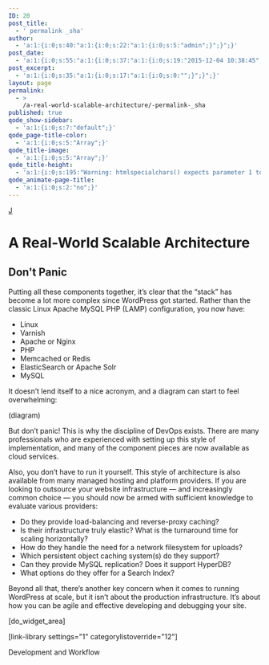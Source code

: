 ```yaml
---
ID: 20
post_title:
  - ' permalink _sha'
author:
  - 'a:1:{i:0;s:40:"a:1:{i:0;s:22:"a:1:{i:0;s:5:"admin";}";}";}'
post_date:
  - 'a:1:{i:0;s:55:"a:1:{i:0;s:37:"a:1:{i:0;s:19:"2015-12-04 10:38:45";}";}";}'
post_excerpt:
  - 'a:1:{i:0;s:35:"a:1:{i:0;s:17:"a:1:{i:0;s:0:"";}";}";}'
layout: page
permalink:
  - >
    /a-real-world-scalable-architecture/-permalink-_sha
published: true
qode_show-sidebar:
  - 'a:1:{i:0;s:7:"default";}'
qode_page-title-color:
  - 'a:1:{i:0;s:5:"Array";}'
qode_title-image:
  - 'a:1:{i:0;s:5:"Array";}'
qode_title-height:
  - 'a:1:{i:0;s:195:"Warning: htmlspecialchars() expects parameter 1 to be string, array given in /srv/bindings/37fb02e198e441baa11ec65580c9840c/code/wp-content/themes/bridge/framework/lib/qode.layout.php on line 512";}'
qode_animate-page-title:
  - 'a:1:{i:0;s:2:"no";}'
---
```

<a class="loopback" href="/query-performance/">J</a>

# A Real-World Scalable Architecture

## Don't Panic

Putting all these components together, it’s clear that the “stack” has become a lot more complex since WordPress got started. Rather than the classic Linux Apache MySQL PHP (LAMP) configuration, you now have:

*   Linux
*   Varnish
*   Apache or Nginx
*   PHP
*   Memcached or Redis
*   ElasticSearch or Apache Solr
*   MySQL

It doesn’t lend itself to a nice acronym, and a diagram can start to feel overwhelming:

(diagram)

But don’t panic! This is why the discipline of DevOps exists. There are many professionals who are experienced with setting up this style of implementation, and many of the component pieces are now available as cloud services.

Also, you don’t have to run it yourself. This style of architecture is also available from many managed hosting and platform providers. If you are looking to outsource your website infrastructure — and increasingly common choice — you should now be armed with sufficient knowledge to evaluate various providers:

*   Do they provide load-balancing and reverse-proxy caching?
*   Is their infrastructure truly elastic? What is the turnaround time for scaling horizontally?
*   How do they handle the need for a network filesystem for uploads?
*   Which persistent object caching system(s) do they support?
*   Can they provide MySQL replication? Does it support HyperDB?
*   What options do they offer for a Search Index?

Beyond all that, there’s another key concern when it comes to running WordPress at scale, but it isn’t about the production infrastructure. It’s about how you can be agile and effective developing and debugging your site.

[do_widget_area]

<a class="loopnext" href="/development-and-workflow/"><i class="fa fa-angle-down"></i></a>[link-library settings="1" categorylistoverride="12"]

<div class="pageloop" id="id22">
  <div>
    Development and Workflow
  </div>
</div>